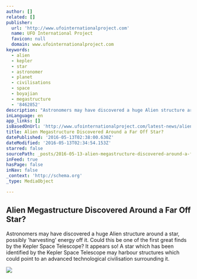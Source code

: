 ```yaml
---
author: []
related: []
publisher:
  url: 'http://www.ufointernationalproject.com'
  name: UFO International Project
  favicon: null
  domain: www.ufointernationalproject.com
keywords:
  - alien
  - kepler
  - star
  - astronomer
  - planet
  - civilisations
  - space
  - boyajian
  - megastructure
  - '8462852'
description: "Astronomers may have discovered a huge Alien structure around a star, possibly 'harvesting' energy off it. Could this be one of the first great finds by the Kepler Space Telescope? It appears so! A star which has been identified by the Kepler Space Telescope may harbour structures which could point to an advanced technological civilisation surrounding it."
inLanguage: en
app_links: []
isBasedOnUrl: 'http://www.ufointernationalproject.com/latest-news/alien-megastructure-discovered-around-a-far-off-star/'
title: Alien Megastructure Discovered Around a Far Off Star?
datePublished: '2016-05-13T02:38:00.630Z'
dateModified: '2016-05-13T02:34:54.153Z'
starred: false
sourcePath: _posts/2016-05-13-alien-megastructure-discovered-around-a-far-off-star.md
inFeed: true
hasPage: false
inNav: false
_context: 'http://schema.org'
_type: MediaObject

---
```

<article style=""><h1>Alien Megastructure Discovered Around a Far Off Star?</h1><p>Astronomers may have discovered a huge Alien structure around a star, possibly 'harvesting' energy off it. Could this be one of the first great finds by the Kepler Space Telescope? It appears so! A star which has been identified by the Kepler Space Telescope may harbour structures which could point to an advanced technological civilisation surrounding it.</p><img src="http://www.ufointernationalproject.com/wp-content/uploads/2015/10/A119.jpg" /></article>